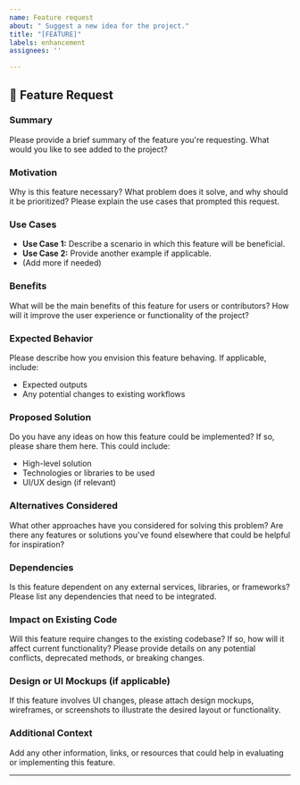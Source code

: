 ```yaml
---
name: Feature request
about: " Suggest a new idea for the project."
title: "[FEATURE]"
labels: enhancement
assignees: ''

---
```


## 🚀 Feature Request

### Summary

Please provide a brief summary of the feature you're requesting. What would you like to see added to the project?

### Motivation

Why is this feature necessary? What problem does it solve, and why should it be prioritized? Please explain the use cases that prompted this request.

### Use Cases

- **Use Case 1:** Describe a scenario in which this feature will be beneficial.
- **Use Case 2:** Provide another example if applicable.
- (Add more if needed)

### Benefits

What will be the main benefits of this feature for users or contributors? How will it improve the user experience or functionality of the project?

### Expected Behavior

Please describe how you envision this feature behaving. If applicable, include:
- Expected outputs
- Any potential changes to existing workflows

### Proposed Solution

Do you have any ideas on how this feature could be implemented? If so, please share them here. This could include:
- High-level solution
- Technologies or libraries to be used
- UI/UX design (if relevant)

### Alternatives Considered

What other approaches have you considered for solving this problem? Are there any features or solutions you've found elsewhere that could be helpful for inspiration?

### Dependencies

Is this feature dependent on any external services, libraries, or frameworks? Please list any dependencies that need to be integrated.

### Impact on Existing Code

Will this feature require changes to the existing codebase? If so, how will it affect current functionality? Please provide details on any potential conflicts, deprecated methods, or breaking changes.

### Design or UI Mockups (if applicable)

If this feature involves UI changes, please attach design mockups, wireframes, or screenshots to illustrate the desired layout or functionality.

### Additional Context

Add any other information, links, or resources that could help in evaluating or implementing this feature.

---
